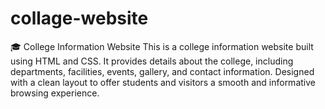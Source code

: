 # collage-website
🎓 College Information Website This is a college information website built using HTML and CSS. It provides details about the college, including departments, facilities, events, gallery, and contact information. Designed with a clean layout to offer students and visitors a smooth and informative browsing experience.
